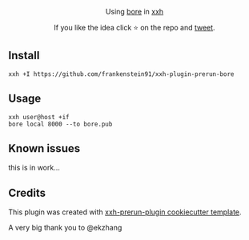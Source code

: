 <p align="center">
Using <a href="https://github.com/ekzhang/bore">bore</a> in <a href="https://github.com/xxh/xxh">xxh</a>
</p>

<p align="center">  
If you like the idea click ⭐ on the repo and <a href="https://twitter.com/intent/tweet?text=Nice%20plugin%20for%20the%20xxh%20project!&url=https://github.com/frankenstein91/xxh-plugin-prerun-bore" target="_blank">tweet</a>.
</p>

## Install
```shell
xxh +I https://github.com/frankenstein91/xxh-plugin-prerun-bore
```

## Usage
```shell
xxh user@host +if
bore local 8000 --to bore.pub
```

## Known issues

this is in work...

## Credits

This plugin was created with [xxh-prerun-plugin cookiecutter template](https://github.com/xxh/cookiecutter-xxh-plugin-prerun).

A very big thank you to @ekzhang